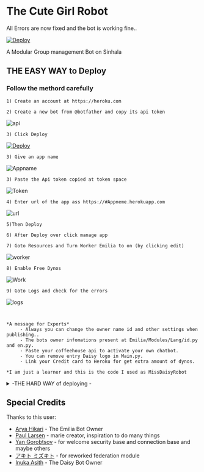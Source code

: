 # The Cute Girl Robot
All Errors are now fixed and the bot is working fine..



[![Deploy](https://www.herokucdn.com/deploy/button.svg)](https://heroku.com/deploy?template=https://github.com/deshadeeth-thisarana/Rose-2.git)

A Modular Group management Bot on Sinhala


## THE EASY WAY to Deploy 

### Follow the methord carefully
```
1) Create an account at https://heroku.com

```
```
2) Create a new bot from @botfather and copy its api token

```
![api](https://telegra.ph/file/4c3d0637328936ccee1b6.png)

```
3) Click Deploy
```
[![Deploy](https://www.herokucdn.com/deploy/button.svg)](https://heroku.com/deploy?template=https://github.com/prabhashapiumantha/Hexzy.git)
```
3) Give an app name

```
![Appname](https://telegra.ph/file/683afb57d3b124a4abe85.png)
```
3) Paste the Api token copied at token space

```
![Token](https://telegra.ph/file/bc8a0e5c7250b20f7f148.png)
```
4) Enter url of the app ass https://#Appneme.herokuapp.com

```
![url](https://telegra.ph/file/da7607eaccc7e138bed53.png)
```
5)Then Deploy

6) After Deploy over click manage app
```
```
7) Goto Resources and Turn Worker Emilia to on (by clicking edit)

```
![worker](https://telegra.ph/file/61a4771b8c184effc168a.png)
```
8) Enable Free Dynos

```
![Work](https://telegra.ph/file/8c653a0bd6b04365f0bfd.png)
```
9) Goto Logs and check for the errors
```
![logs](https://telegra.ph/file/8a5d3d374ae7e40db379e.png)
```


*A message for Experts*
     - Always you can change the owner name id and other settings when publishing..
     - The bots owner infomations present at Emilia/Modules/Lang/id.py and en.py.
     - Paste your coffeehouse api to activate your own chatbot.
     - You can remove entry Daisy logo in Main.py.
     - Link your Credit card to Heroku for get extra amount of dynos.
     
*I am just a learner and this is the code I used as MissDaisyRobot
```
<details>
<summary>-THE HARD WAY of deploying -</summary>



## Starting the bot.

Once you've setup your database and your configuration (see below) is complete, simply run:

`python3 -m tg_bot`


## Setting up the bot (Read this before trying to use!):
Please make sure to use python3.6, as I cannot guarantee everything will work as expected on older python versions!
This is because markdown parsing is done by iterating through a dict, which are ordered by default in 3.6.

### Configuration

There are two possible ways of configuring your bot: a config.py file, or ENV variables.

The prefered version is to use a `config.py` file, as it makes it easier to see all your settings grouped together.
This file should be placed in your `tg_bot` folder, alongside the `__main__.py` file . 
This is where your bot token will be loaded from, as well as your database URI (if you're using a database), and most of 
your other settings.

It is recommended to import sample_config and extend the Config class, as this will ensure your config contains all 
defaults set in the sample_config, hence making it easier to upgrade.

An example `config.py` file could be:
```
from tg_bot.sample_config import Config


class Development(Config):
    OWNER_ID = 254318997  # my telegram ID
    OWNER_USERNAME = "SonOfLars"  # my telegram username
    API_KEY = "your bot api key"  # my api key, as provided by the botfather
    SQLALCHEMY_DATABASE_URI = 'postgresql://username:password@localhost:5432/database'  # sample db credentials
    MESSAGE_DUMP = '-1234567890' # some group chat that your bot is a member of
    USE_MESSAGE_DUMP = True
    SUDO_USERS = [18673980, 83489514]  # List of id's for users which have sudo access to the bot.
    LOAD = []
    NO_LOAD = ['translation']
```

If you can't have a config.py file (EG on heroku), it is also possible to use environment variables.
The following env variables are supported:
 - `ENV`: Setting this to ANYTHING will enable env variables

 - `TOKEN`: Your bot token, as a string.
 - `OWNER_ID`: An integer of consisting of your owner ID
 - `OWNER_USERNAME`: Your username

 - `DATABASE_URL`: Your database URL
 - `MESSAGE_DUMP`: optional: a chat where your replied saved messages are stored, to stop people deleting their old 
 - `LOAD`: Space separated list of modules you would like to load
 - `NO_LOAD`: Space separated list of modules you would like NOT to load
 - `WEBHOOK`: Setting this to ANYTHING will enable webhooks when in env mode
 messages
 - `URL`: The URL your webhook should connect to (only needed for webhook mode)

 - `SUDO_USERS`: A space separated list of user_ids which should be considered sudo users
 - `SUPPORT_USERS`: A space separated list of user_ids which should be considered support users (can gban/ungban,
 nothing else)
 - `WHITELIST_USERS`: A space separated list of user_ids which should be considered whitelisted - they can't be banned.
 - `DONATION_LINK`: Optional: link where you would like to receive donations.
 - `CERT_PATH`: Path to your webhook certificate
 - `PORT`: Port to use for your webhooks
 - `DEL_CMDS`: Whether to delete commands from users which don't have rights to use that command
 - `STRICT_GBAN`: Enforce gbans across new groups as well as old groups. When a gbanned user talks, he will be banned.
 - `WORKERS`: Number of threads to use. 8 is the recommended (and default) amount, but your experience may vary.
 __Note__ that going crazy with more threads wont necessarily speed up your bot, given the large amount of sql data 
 accesses, and the way python asynchronous calls work.
 - `BAN_STICKER`: Which sticker to use when banning people.
 - `ALLOW_EXCL`: Whether to allow using exclamation marks ! for commands as well as /.

### Python dependencies

Install the necessary python dependencies by moving to the project directory and running:

`pip3 install -r requirements.txt`.

This will install all necessary python packages.

### Database

If you wish to use a database-dependent module (eg: locks, notes, userinfo, users, filters, welcomes),
you'll need to have a database installed on your system. I use postgres, so I recommend using it for optimal compatibility.

In the case of postgres, this is how you would set up a the database on a debian/ubuntu system. Other distributions may vary.

- install postgresql:

`sudo apt-get update && sudo apt-get install postgresql`

- change to the postgres user:

`sudo su - postgres`

- create a new database user (change YOUR_USER appropriately):

`createuser -P -s -e YOUR_USER`

This will be followed by you needing to input your password.

- create a new database table:

`createdb -O YOUR_USER YOUR_DB_NAME`

Change YOUR_USER and YOUR_DB_NAME appropriately.

- finally:

`psql YOUR_DB_NAME -h YOUR_HOST YOUR_USER`

This will allow you to connect to your database via your terminal.
By default, YOUR_HOST should be 0.0.0.0:5432.

You should now be able to build your database URI. This will be:

`sqldbtype://username:pw@hostname:port/db_name`

Replace sqldbtype with whichever db youre using (eg postgres, mysql, sqllite, etc)
repeat for your username, password, hostname (localhost?), port (5432?), and db name.

## Modules
### Setting load order.

The module load order can be changed via the `LOAD` and `NO_LOAD` configuration settings.
These should both represent lists.

If `LOAD` is an empty list, all modules in `modules/` will be selected for loading by default.

If `NO_LOAD` is not present, or is an empty list, all modules selected for loading will be loaded.

If a module is in both `LOAD` and `NO_LOAD`, the module will not be loaded - `NO_LOAD` takes priority.

### Creating your own modules.

Creating a module has been simplified as much as possible - but do not hesitate to suggest further simplification.

All that is needed is that your .py file be in the modules folder.

To add commands, make sure to import the dispatcher via

`from tg_bot import dispatcher`.

You can then add commands using the usual

`dispatcher.add_handler()`.

Assigning the `__help__` variable to a string describing this modules' available
commands will allow the bot to load it and add the documentation for
your module to the `/help` command. Setting the `__mod_name__` variable will also allow you to use a nicer, user
friendly name for a module.

The `__migrate__()` function is used for migrating chats - when a chat is upgraded to a supergroup, the ID changes, so 
it is necessary to migrate it in the db.

The `__stats__()` function is for retrieving module statistics, eg number of users, number of chats. This is accessed 
through the `/stats` command, which is only available to the bot owner.
</details>

## Special Credits

Thanks to this user:
- [Arya Hikari](https://github.com/Aryahikari) - The Emilia Bot Owner
- [Paul Larsen](https://github.com/PaulSonOfLars) - marie creator, inspiration to do many things
- [Yan Gorobtsov](https://github.com/MrYacha) - for welcome security base and connection base and maybe others
- [アキト ミズキト](https://github.com/peaktogoo) - for reworked federation module
- [Inuka Asith](https://github.com/inukaasith) - The Daisy Bot Owner 
